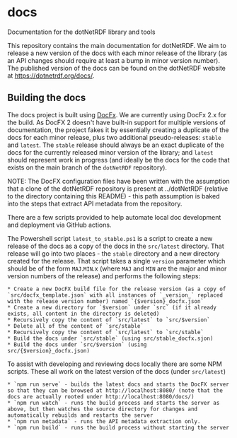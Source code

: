 # docs
Documentation for the dotNetRDF library and tools

This repository contains the main documentation for dotNetRDF. We aim to release a new version of the docs with each minor release of the library (as an API changes should require at least a bump in minor version number). The published version of the docs can be found on the dotNetRDF website at https://dotnetrdf.org/docs/.

## Building the docs

The docs project is built using [DocFx](https://dotnet.github.io/docfx/index.html). We are currently using DocFx 2.x for the build.
As DocFX 2 doesn't have built-in support for multiple versions of documentation, the project fakes it by essentially creating
a duplicate of the docs for each minor release, plus two additional pseudo-releases: `stable` and `latest`. The `stable` release should always be an exact duplicate of the docs for the currently released minor version of the library; and `latest` should represent work in progress (and ideally be the docs for the code that exists on the main branch of the `dotNetRDF` repository).

NOTE: The DocFX configuration files have been written with the assumption that a clone of the dotNetRDF repository is present at ../dotNetRDF (relative to the directory containing this README) - this path assumption is baked into the steps that extract API metadata from the repository.

There are a few scripts provided to help automate local doc development and deployment via GitHub actions.

The Powershell script `latest_to_stable.ps1` is a script to create a new release of the docs as a copy of the docs in the `src/latest` directory. That release will go into two places - the `stable` directory and a new directory created for the release. That script takes a single `version` parameter which should be of the form `MAJ`.`MIN`.x (where `MAJ` and `MIN` are the major and minor version numbers of the release) and performs the following steps:

    * Create a new DocFX build file for the release version (as a copy of `src/docfx_template.json` with all instances of `_version_` replaced with the release version number) named `{$version}_docfx.json`
    * Create a new directory for `$version` under `src` (if it already exists, all content in the directory is deleted)
    * Recursively copy the content of `src/latest` to `src/$version`
    * Delete all of the content of `src/stable`
    * Recursively copy the content of `src/latest` to `src/stable`
    * Build the docs under `src/stable` (using src/stable_docfx.sjon)
    * Build the docs under `src/$version` (using src/{$version}_docfx.json)
    
To assist with developing and reviewing docs locally there are some NPM scripts. These all work on the latest version of the docs (under `src/latest`)

    * `npm run serve` - builds the latest docs and starts the DocFX server so that they can be browsed at http://localhost:8080/ (note that the docs are actually rooted under http://localhost:8080/docs/)
    * `npm run watch` - runs the build process and starts the server as above, but then watches the source directory for changes and automatically rebuilds and restarts the server
    * `npm run metadata` - runs the API metadata extraction only.
    * `npm run build` - runs the build process without starting the server